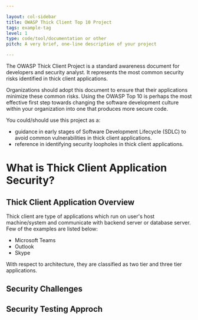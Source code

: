 ```yaml
---

layout: col-sidebar
title: OWASP Thick Client Top 10 Project
tags: example-tag
level: 1
type: code/tool/documentation or other
pitch: A very brief, one-line description of your project

---
```


The OWASP Thick Client Project is a standard awareness document for developers and security analyst. It represents the most common security risks identified in thick client applications. 

Organizations should adopt this document to ensure that their applications minimize these common risks. Using the OWASP Top 10 is perhaps the most effective first step towards changing the software development culture within your organization into one that produces more secure code.

You could/should use this project as a:
* guidance in early stages of Software Development Lifecycle (SDLC) to avoid common vulnerabilities in thick client applications.
* reference in identifying security loopholes in thick client applications.

# What is Thick Client Application Security?

## Thick Client Application Overview

Thick client are type of applications which run on user's host machine/system and communicate with backend server or database server. Few of the examples are listed below:
* Microsoft Teams
* Outlook
* Skype

With respect to architecture, they are classified as two tier and three tier applications. 

## Security Challenges



## Security Testing Approch


